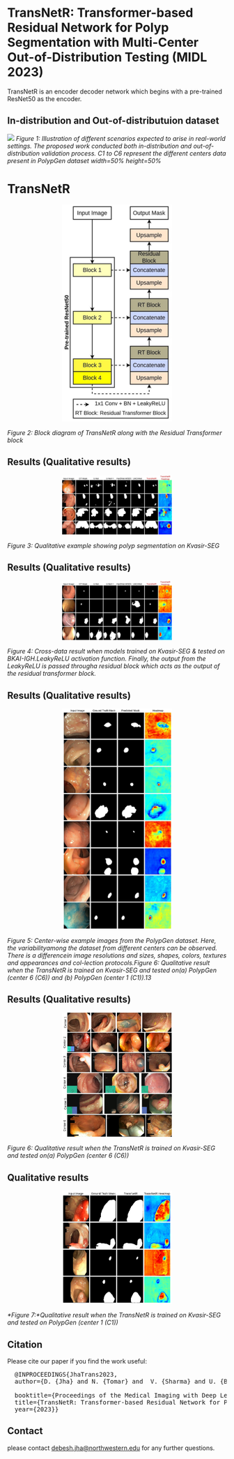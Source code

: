 # TransNetR: Transformer-based Residual Network for Polyp Segmentation with Multi-Center Out-of-Distribution Testing (MIDL 2023)

TransNetR is an encoder decoder network which begins with a pre-trained ResNet50 as the encoder. 

## In-distribution and Out-of-distributuion dataset
<img src="IntroTransNetR.png">
<em>Figure 1: Illustration  of  different  scenarios  expected  to  arise  in  real-world  settings. The proposed work conducted both in-distribution and out-of-distribution validation process.  C1 to C6 represent the different centers data present in PolypGen dataset width=50% height=50%</em>

# TransNetR 
<p align="center">
<img src="Architecture.jpg" width=50% height=50% alt>
  
<em>Figure 2: Block diagram of TransNetR along with the Residual Transformer block </em>
  </p>



## Results (Qualitative results)
<p align="center">
<img src="results.jpg" width=50% height=50% alt> 
  
<em> Figure 3: Qualitative example showing polyp segmentation on Kvasir-SEG </em>
  </p>
   
   
 ## Results (Qualitative results)
<p align="center">
<img src="bkai_crossdata.jpg" width=50% height=50% alt>
  
<em>Figure 4: Cross-data result when models trained on Kvasir-SEG & tested on BKAI-IGH.LeakyReLU activation function.  Finally, the output from the LeakyReLU is passed througha residual block which acts as the output of the residual transformer block.</em>
</p>
  
   ## Results (Qualitative results)
<p align="center">
<img src="supplementry_C1.jpeg" width=50% height=50% alt>
  
<em>Figure 5: Center-wise  example  images  from  the  PolypGen  dataset. Here,  the  variabilityamong the dataset from different centers can be observed.  There is a differencein image resolutions and sizes, shapes, colors, textures and appearances and col-lection protocols.Figure 6:  Qualitative result when the TransNetR is trained on Kvasir-SEG and tested on(a) PolypGen (center 6 (C6)) and (b) PolypGen (center 1 (C1)).13 </em>
 </p>
   
 ## Results (Qualitative results)
<p align="center">
<img src="polypgen-samples.jpg" width=50% height=50% alt>
  
<em>Figure 6: Qualitative result when the TransNetR is trained on Kvasir-SEG and tested on(a) PolypGen (center 6 (C6)) </em>
 </p>

## Qualitative results
<p align="center">
<img src="supplementry_C6.jpg" width=50% height=50% alt>
  
<em>*Figure 7:*Qualitative result when the TransNetR is trained on Kvasir-SEG and tested on PolypGen (center 1 (C1)) </em>
 </p>


## Citation
Please cite our paper if you find the work useful: 
<pre>
  @INPROCEEDINGS{JhaTrans2023,
  author={D. {Jha} and N. {Tomar} and  V. {Sharma} and U. {Bagci}},
  
  booktitle={Proceedings of the Medical Imaging with Deep Learning}, 
  title={TransNetR: Transformer-based Residual Network for Polyp Segmentation with Multi-Center Out-of-Distribution Testing}, 
  year={2023}}
</pre>


## Contact
please contact debesh.jha@northwestern.edu for any further questions. 
